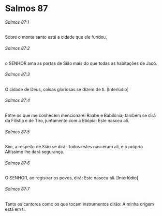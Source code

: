 # Salmos 87

###### Salmos 87:1

Sobre o monte santo está a cidade que ele fundou,

###### Salmos 87:2

o SENHOR ama as portas de Sião mais do que todas as habitações de Jacó.

###### Salmos 87:3

Ó cidade de Deus, coisas gloriosas se dizem de ti. [Interlúdio]

###### Salmos 87:4

Entre os que me conhecem mencionarei Raabe e Babilônia; também se dirá da Filístia e de Tiro, juntamente com a Etiópia: Este nasceu ali.

###### Salmos 87:5

Sim, a respeito de Sião se dirá: Todos estes nasceram ali, e o próprio Altíssimo lhe dará segurança.

###### Salmos 87:6

O SENHOR, ao registrar os povos, dirá: Este nasceu ali. [Interlúdio]

###### Salmos 87:7

Tanto os cantores como os que tocam instrumentos dirão: A minha origem está em ti.

